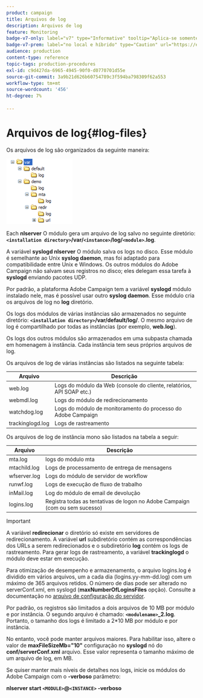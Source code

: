 ```yaml
---
product: campaign
title: Arquivos de log
description: Arquivos de log
feature: Monitoring
badge-v7-only: label="v7" type="Informative" tooltip="Aplica-se somente ao Campaign Classic v7"
badge-v7-prem: label="no local e híbrido" type="Caution" url="https://experienceleague.adobe.com/docs/campaign-classic/using/installing-campaign-classic/architecture-and-hosting-models/hosting-models-lp/hosting-models.html?lang=pt-BR" tooltip="Aplica-se somente a implantações locais e híbridas"
audience: production
content-type: reference
topic-tags: production-procedures
exl-id: c9d427da-6965-4945-90f0-d0770701d55e
source-git-commit: 3a9b21d626b60754789c3f594ba798309f62a553
workflow-type: tm+mt
source-wordcount: '456'
ht-degree: 7%

---
```


# Arquivos de log{#log-files}



Os arquivos de log são organizados da seguinte maneira:

![](assets/d_ncs_directory.png)

Each **nlserver** O módulo gera um arquivo de log salvo no seguinte diretório: **`<installation directory>`/var/`<instance>`/log/`<module>`.log**.

A variável **syslogd nlserver** O módulo salva os logs no disco. Esse módulo é semelhante ao Unix **syslog daemon**, mas foi adaptado para compatibilidade entre Unix e Windows. Os outros módulos do Adobe Campaign não salvam seus registros no disco; eles delegam essa tarefa à **syslogd** enviando pacotes UDP.

Por padrão, a plataforma Adobe Campaign tem a variável **syslogd** módulo instalado nele, mas é possível usar outro **syslog daemon**. Esse módulo cria os arquivos de log no **log** diretório.

Os logs dos módulos de várias instâncias são armazenados no seguinte diretório: **`<installation directory>`/var/default/log/**. O mesmo arquivo de log é compartilhado por todas as instâncias (por exemplo, **web.log**).

Os logs dos outros módulos são armazenados em uma subpasta chamada em homenagem à instância. Cada instância tem seus próprios arquivos de log.

Os arquivos de log de várias instâncias são listados na seguinte tabela:

| Arquivo | Descrição |
|---|---|
| web.log | Logs do módulo da Web (console do cliente, relatórios, API SOAP etc.) |
| webmdl.log | Logs do módulo de redirecionamento |
| watchdog.log | Logs do módulo de monitoramento do processo do Adobe Campaign |
| trackinglogd.log | Logs de rastreamento |

Os arquivos de log de instância mono são listados na tabela a seguir:

| Arquivo | Descrição |
|---|---|
| mta.log | logs do módulo mta |
| mtachild.log | Logs de processamento de entrega de mensagens |
| wfserver.log | Logs do módulo de servidor de workflow |
| runwf.log | Logs de execução de fluxo de trabalho |
| inMail.log | Log do módulo de email de devolução |
| logins.log | Registra todas as tentativas de logon no Adobe Campaign (com ou sem sucesso) |

>[!IMPORTANT]
>
>A variável **redirecionar** o diretório só existe em servidores de redirecionamento. A variável **url** subdiretório contém as correspondências dos URLs a serem redirecionados e o subdiretório **log** contém os logs de rastreamento. Para gerar logs de rastreamento, a variável **trackinglogd** o módulo deve estar em execução.

Para otimização de desempenho e armazenamento, o arquivo logins.log é dividido em vários arquivos, um a cada dia (logins.yy-mm-dd.log) com um máximo de 365 arquivos retidos. O número de dias pode ser alterado no serverConf.xml, em syslogd (**maxNumberOfLoginsFiles** opção). Consulte a documentação no [arquivo de configuração do servidor](../../installation/using/the-server-configuration-file.md#syslogd).

Por padrão, os registros são limitados a dois arquivos de 10 MB por módulo e por instância. O segundo arquivo é chamado: **`<modulename>`_2.log**. Portanto, o tamanho dos logs é limitado a 2&#42;10 MB por módulo e por instância.

No entanto, você pode manter arquivos maiores. Para habilitar isso, altere o valor de **maxFileSizeMb=&quot;10&quot;** configuração no **syslogd** nó do **conf/serverConf.xml** arquivo. Esse valor representa o tamanho máximo de um arquivo de log, em MB.

Se quiser manter mais níveis de detalhes nos logs, inicie os módulos do Adobe Campaign com o **-verboso** parâmetro:

**nlserver start `<MODULE>`@`<INSTANCE>` -verboso**

